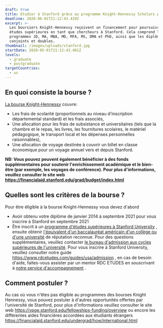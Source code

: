 ```yaml
---
draft: true
title: Etudier à Stanford grâce au programme Knight-Hennessy Scholars program
deadline: 2020-06-01T21:12:43.429Z
excerpt: >-
  Les boursiers Knight-Hennessy reçoivent un financement pour poursuivre des
  études supérieures en tant que chercheurs à Stanford. Cela comprend les
  programmes JD, MA, MBA, MD, MFA, MS, DMA et PhD, ainsi que les diplômes
  conjoints et doubles.
thumbnail: /images/uploads/stanford.jpg
startDate: 2020-05-01T21:12:43.481Z
levels:
  - graduate
  - postgraduate
targetCountries:
  - us
---
```

## En quoi consiste la bourse ?

[La bourse Knight-Hennessy](https://knight-hennessy.stanford.edu/) couvre:

* Les frais de scolarité (proportionnels au niveau d'inscription départemental standard) et les frais associés,
* Une allocation pour les frais de subsistance et universitaires (tels que la chambre et le repas, les livres, les fournitures scolaires, le matériel pédagogique, le transport local et les dépenses personnelles raisonnables),
* Une allocation de voyage destinée à couvrir un billet en classe économique pour un voyage annuel vers et depuis Stanford.

**NB: Vous pouvez peuvent également bénéficier à des fonds supplémentaires pour soutenir l'enrichissement académique et le bien-être (par exemple, les voyages de conférence). Pour plus d'informations, veuillez consulter le site web <https://financialaid.stanford.edu/grad/budget/index.html>**

## Quelles sont les critères de la bourse ?

Pour être éligible à la bourse Knight-Hennessy  vous devez d'abord 

* Avoir obtenu votre diplôme de janvier 2014 à septembre 2021 pour vous inscrire à Stanford en septembre 2021
* Être inscrit à un [programme d'études supérieures à Stanford University](https://gradadmissions.stanford.edu/programs) , ensuite obtenir [l'équivalent d'un baccalauréat américain d'un collège ou d'une université](https://gradadmissions.stanford.edu/applying/international-applicants) de réputation reconnue. Pour des questions supplémentaires, veuillez contacter [le bureau d'admission aux cycles supérieures de l'université](https://gradadmissions.stanford.edu/). Pour vous inscrire à Stanford University, veuillez consulter notre guide <https://www.rdcetudes.com/guides/usa/admission> , en cas de besoin d'aide, faites-vous assister par un mentor RDC ETUDES en souscrivant à [notre service d'accompagnement](https://www.rdcetudes.com/accompagnement) [](https://www.rdcetudes.com/accompagnement).

## Comment postuler ?

Au cas où vous n'êtes pas éligible au programmes des bourses Knight Hennessy, vous pouvez postuler à d'autres opportunités offertes par l'université de Stanford, pour plus d'informations veuillez consulter le site web <https://vpge.stanford.edu/fellowships-funding/overview> ou encore les différentes aides financières accordées aux étudiants étrangers <https://financialaid.stanford.edu/undergrad/how/international.html>
